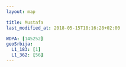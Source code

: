 ```yaml
---
layout: map

title: Mustafa
last_modified_at: 2018-05-15T18:16:28+02:00

WDPA: [145252]
geoSrbija:
  L1_183: [1]
  L1_362: [56]
---
```

